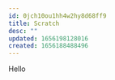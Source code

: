 ```yaml
---
id: 0jch10ou1hh4w2hy8d68ff9
title: Scratch
desc: ""
updated: 1656198128016
created: 1656188488496
---
```


Hello
